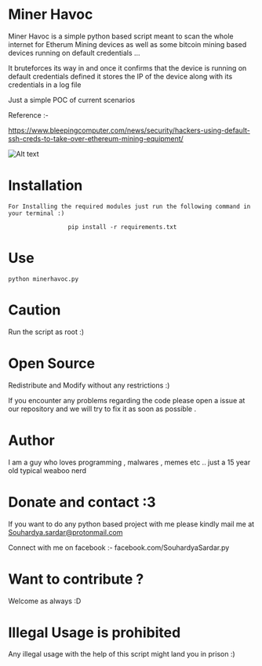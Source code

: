# Miner Havoc

Miner Havoc is a simple python based script meant to scan the whole internet for Etherum Mining devices as well 
as some bitcoin mining based devices running on default credentials ... 

It bruteforces its way in and once it confirms that the device is running on default credentials defined it stores
the IP of the device along with its credentials in a log file

Just a simple POC of current scenarios 

Reference :- 

https://www.bleepingcomputer.com/news/security/hackers-using-default-ssh-creds-to-take-over-ethereum-mining-equipment/



![Alt text](http://oi67.tinypic.com/21n49jt.jpg "Screenshot")

# Installation
```
For Installing the required modules just run the following command in your terminal :) 

                 pip install -r requirements.txt

```
# Use
```
python minerhavoc.py
```
# Caution

 Run the script as root :)

# Open Source 

Redistribute and Modify without any restrictions :)

If you encounter any problems regarding the code please open 
a issue at our repository and we will try to fix it as 
soon as possible . 
 

# Author 

I am a guy who loves programming , malwares , memes etc .. just a 15 year old typical weaboo nerd 
 
# Donate and contact :3 

If you want to do any python based project with me please kindly mail me at Souhardya.sardar@protonmail.com

Connect with me on facebook :- facebook.com/SouhardyaSardar.py

# Want to contribute ? 

Welcome as always :D

# Illegal Usage is prohibited 

Any illegal usage with the help of this script might land you in prison :) 

 
